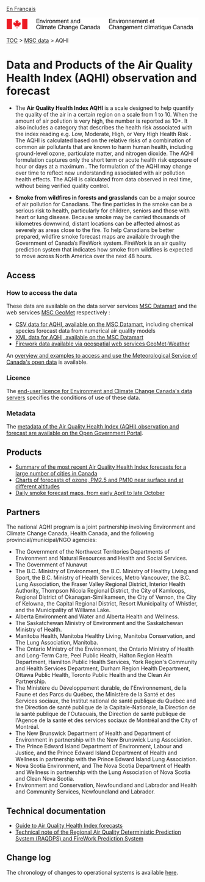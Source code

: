 [En Français](readme_aqhi_fr.md)

![ECCC logo](../../img_eccc-logo.png)

[TOC](../../readme_en.md) > [MSC data](../readme_en.md) > AQHI

# Data and Products of the Air Quality Health Index (AQHI) observation and forecast

* The **Air Quality Health Index AQHI** is a scale designed to help quantify the quality of the air in a certain region on a scale from 1 to 10. When the amount of air pollution is very high, the number is reported as 10+. It also includes a category that describes the health risk associated with the index reading e.g. Low, Moderate, High, or Very High Health Risk . The AQHI is calculated based on the relative risks of a combination of common air pollutants that are known to harm human health, including ground-level ozone, particulate matter, and nitrogen dioxide. The AQHI formulation captures only the short term or acute health risk exposure of hour or days at a maximum .
The formulation of the AQHI may change over time to reflect new understanding associated with air pollution health effects. The AQHI is calculated from data observed in real time, without being verified quality control.

* **Smoke from wildfires in forests and grasslands** can be a major source of air pollution for Canadians. The fine particles in the smoke can be a serious risk to health, particularly for children, seniors and those with heart or lung disease. Because smoke may be carried thousands of kilometres downwind, distant locations can be affected almost as severely as areas close to the fire. To help Canadians be better prepared, wildfire smoke forecast maps are available through the Government of Canada’s FireWork system. FireWork is an air quality prediction system that indicates how smoke from wildfires is expected to move across North America over the next 48 hours.

## Access

### How to access the data

These data are available on the data server services [MSC Datamart](../../msc-datamart/readme_en.md) and the web services [MSC GeoMet](../../msc-geomet/readme_en.md) respectively :

* [CSV data for AQHI, available on the MSC Datamart](readme_aqhi-datamartcsv_en.md), including chemical species forecast data from numerical air quality models
* [XML data for AQHI, available on the MSC Datamart](readme_aqhi-datamartxml_en.md) 
* [Firework data available via geospatial web services GeoMet-Weather](../../msc-geomet/readme_en.md)

An [overview and examples to access and use the Meteorological Service of Canada's open data](../../usage/readme_en.md) is available.

### Licence

The [end-user licence for Environment and Climate Change Canada's data servers](../../licence/readme_en.md) specifies the conditions of use of these data.

### Metadata

The [metadata of the Air Quality Health Index (AQHI) observation and forecast are available on the Open Government Portal](https://open.canada.ca/data/en/dataset/a563e47d-6eb9-4f7f-933c-222ae49fe57f).

## Products

* [Summary of the most recent Air Quality Health Index forecasts for a large number of cities in Canada](https://weather.gc.ca/airquality/pages/index_e.html)
* [Charts of forecasts of ozone, PM2.5 and PM10 near surface and at different altitudes](https://weather.gc.ca/aqfm/index_e.html)
* [Daily smoke forecast maps, from early April to late October](https://weather.gc.ca/firework/index_e.html)

## Partners

The national AQHI program is a joint partnership involving Environment and Climate Change Canada, Health Canada, and the
following provincial/municipal/NGO agencies:

* The Government of the Northwest Territories Departments of Environment and Natural Resources and 
Health and Social Services.
* The Government of Nunavut
* The B.C. Ministry of Environment, the B.C. Ministry of Healthy Living and Sport, the B.C. Ministry
of Health Services, Metro Vancouver, the B.C. Lung Association, the Fraser Valley Regional District,
Interior Health Authority, Thompson Nicola Regional District, the City of Kamloops, Regional District
of Okanagan-Similkameen, the City of Vernon, the City of Kelowna, the Capital Regional District,
Resort Municipality of Whistler, and the Municipality of Williams Lake.
* Alberta Environment and Water and Alberta Health and Wellness.
* The Saskatchewan Ministry of Environment and the Saskatchewan Ministry of Health.
* Manitoba Health, Manitoba Healthy Living, Manitoba Conservation, and The Lung Association, Manitoba.
* The Ontario Ministry of the Environment, the Ontario Ministry of Health and Long-Term Care, Peel Public
Health, Halton Region Health Department, Hamilton Public Health Services, York Region's Community and
Health Services Department, Durham Region Health Department, Ottawa Public Health, Toronto Public Health
and the Clean Air Partnership.
* The Ministère du Développement durable, de l'Environnement, de la Faune et des Parcs du Québec, the
Ministère de la Santé et des Services sociaux, the Institut national de santé publique du Québec and the
Direction de santé publique de la Capitale-Nationale, la Direction de la santé publique de l'Outaouais,
the Direction de santé publique de l'Agence de la santé et des services sociaux de Montréal and the City
of Montréal.
* The New Brunswick Department of Health and Department of Environment in partnership with the New
Brunswick Lung Association.
* The Prince Edward Island Department of Environment, Labour and Justice, and the Prince Edward Island
Department of Health and Wellness in partnership with the Prince Edward Island Lung Association.
* Nova Scotia Environment, and The Nova Scotia Department of Health and Wellness in partnership with the
Lung Association of Nova Scotia and Clean Nova Scotia.
* Environment and Conservation, Newfoundland and Labrador and Health and Community Services, Newfoundland
and Labrador.

## Technical documentation

* [Guide to Air Quality Health Index forecasts](https://www.canada.ca/en/environment-climate-change/services/weather-health/publications/guide-air-quality-index-forecasts.html)
* [Technical note of the Regional Air Quality Deterministic Prediction System (RAQDPS) and FireWork Prediction System](https://collaboration.cmc.ec.gc.ca/cmc/CMOI/product_guide/docs/tech_notes/technote_raqdps-v20_20180918_e.pdf)

## Change log

The chronology of changes to operational systems is available [here](https://collaboration.cmc.ec.gc.ca/cmc/cmoi/product_guide/docs/changes_e.html).

